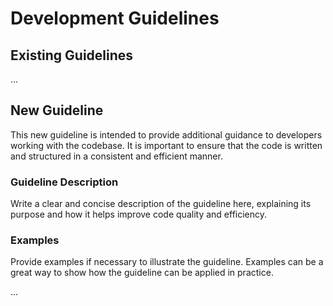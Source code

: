 # Development Guidelines

## Existing Guidelines
...

## New Guideline

This new guideline is intended to provide additional guidance to developers working with the codebase. It is important to ensure that the code is written and structured in a consistent and efficient manner. 

### Guideline Description

Write a clear and concise description of the guideline here, explaining its purpose and how it helps improve code quality and efficiency. 

### Examples

Provide examples if necessary to illustrate the guideline. Examples can be a great way to show how the guideline can be applied in practice.

...
